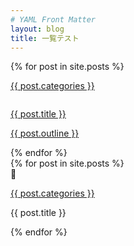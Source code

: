 ```yaml
---
# YAML Front Matter
layout: blog
title: 一覧テスト
---
```


<!-- <div class="row list-page"> -->
  {% for post in site.posts %}
  <div class="pickup article-card col-12">
    <p class="article-card__tags">
      <a class="inlink" href="">{{ post.categories }}</a>
    </p>
    <a href="{{ post.url }}">
    <img src="{{ post.image }}" alt="">
    <p class="article-card__title">
      {{ post.title }}
    </p>
    <p class="article-card__info">
      {{ post.outline }}
    </p>
    </a>
  </div>
  {% endfor %}


  <div class="article-card col-12">
  {% for post in site.posts %}
    <div class="row list-page">
      <div class="col order-2">
      <a href="{{ post.url }}">
        <img src="{{ post.image }}" alt="">
      </a>
      </div>
      <div class="col order-1">
        <p class="article-card__tags">
          <a class="inlink" href="">{{ post.categories }}</a>
        </p>
        <p class="article-card__title">
          {{ post.title }}
        </p>
      </div>
    </div>
    {% endfor %}
  </div>

